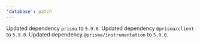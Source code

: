 ```yaml
---
'database': patch
---
```


Updated dependency `prisma` to `5.9.0`.
Updated dependency `@prisma/client` to `5.9.0`.
Updated dependency `@prisma/instrumentation` to `5.9.0`.

